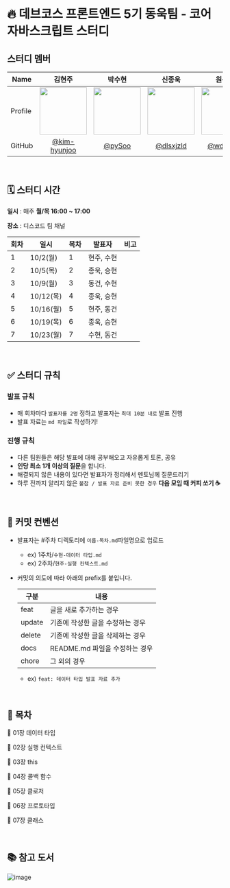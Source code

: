 # 🔥 데브코스 프론트엔드 5기 동욱팀 - 코어 자바스크립트 스터디

## 스터디 멤버

<div align="center">
  
| Name    | <center>김현주</center>|<center>박수현</center> |<center>신종욱</center> |<center>원동건</center> |<center>조승현</center> |
| ------- | --------------------------------------------- | ------------------------------------ | --------------------------------------------- | --------------------------------------------- | --------------------------------------------- | 
| Profile | <center> <img width="110px" height="110px" src="https://avatars.githubusercontent.com/u/78135416?v=4" /> </center>|<center><img width="110px" height="110px" src="https://avatars.githubusercontent.com/u/55135881?v=4" /></center>|<center><img width="110px" height="110px" src="https://avatars.githubusercontent.com/u/66900221?v=4" /></center>|<center><img width="110px" height="110px" src="https://avatars.githubusercontent.com/u/128919388?v=4" /></center>|<center><img width="110px" height="110px" src="https://avatars.githubusercontent.com/u/114329713?v=4" /></center>|
| GitHub | <center>[@kim-hyunjoo](https://github.com/kim-hyunjoo)</center> | <center>[@pySoo](https://github.com/pySoo) </center>| <center>[@dlsxjzld](https://github.com/dlsxjzld) </center>|<center>[@wdgWon](https://github.com/wdgWon)</center> |<center>[@SeungHyune](https://github.com/SeungHyune)</center> |
  
</div>

<br />

## 🗓️ 스터디 시간

**일시** : 매주 **월/목 16:00 ~ 17:00**

**장소** : 디스코드 팀 채널

| 회차 | 일시      | 목차 | 발표자     | 비고 |
| ---- | --------- | ---- | ---------- | ---- |
| 1    | 10/2(월)  | 1    | 현주, 수현 |      |
| 2    | 10/5(목)  | 2    | 종욱, 승현 |      |
| 3    | 10/9(월)  | 3    | 동건, 수현 |      |
| 4    | 10/12(목) | 4    | 종욱, 승현 |      |
| 5    | 10/16(월) | 5    | 현주, 동건 |      |
| 6    | 10/19(목) | 6    | 종욱, 승현 |      |
| 7    | 10/23(월) | 7    | 수현, 동건 |      |

<br />

## ✅ 스터디 규칙

### 발표 규칙

- 매 회차마다 `발표자를 2명` 정하고 발표자는 `최대 10분 내로` 발표 진행
- 발표 자료는 `md 파일`로 작성하기!

### 진행 규칙

- 다른 팀원들은 해당 발표에 대해 공부해오고 자유롭게 토론, 공유
- **인당 최소 1개 이상의 질문**을 합니다.
- 해결되지 않은 내용이 있다면 발표자가 정리해서 멘토님께 질문드리기
- 하루 전까지 알리지 않은 `불참 / 발표 자료 준비 못한 경우` **다음 모임 때 커피 쏘기 ☕️**

<br />

## 📄 커밋 컨벤션

- 발표자는 #주차 디렉토리에 `이름-목차.md`파일명으로 업로드

  - ex) 1주차/`수현-데이터 타입.md`
  - ex) 2주차/`현주-실행 컨텍스트.md`

- 커밋의 의도에 따라 아래의 prefix를 붙입니다.

  | 구분   | 내용                             |
  | ------ | -------------------------------- |
  | feat   | 글을 새로 추가하는 경우          |
  | update | 기존에 작성한 글을 수정하는 경우 |
  | delete | 기존에 작성한 글을 삭제하는 경우 |
  | docs   | README.md 파일을 수정하는 경우   |
  | chore  | 그 외의 경우                     |

  - ex) `feat: 데이터 타입 발표 자료 추가`

<br />

## 📍 목차

📌 01장 데이터 타입

📌 02장 실행 컨텍스트

📌 03장 this

📌 04장 콜백 함수

📌 05장 클로저

📌 06장 프로토타입

📌 07장 클래스

<br />

## 📚 참고 도서

![image](https://github.com/prgrms-web-devcourse/FEDC5_core_javascript_study/assets/55135881/bda6c4e3-f928-472d-858d-d117f44245b3)
